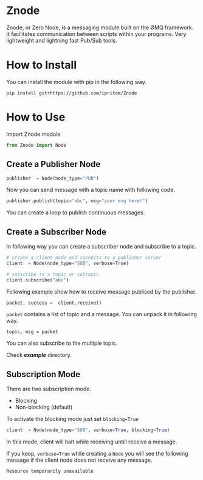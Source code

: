 # Znode 
Znode, or Zero Node, is a messaging module built on the ØMQ framework. It facilitates communication between scripts within your programs. Very lightweight and lightning fast Pub/Sub tools.

# How to Install
You can install the module with pip in the following way. 
```
pip install git+https://github.com/ipritom/Znode 
```
# How to Use
Import Znode module
```py
from Znode import Node
```
## Create a Publisher Node

```py
publisher  = Node(node_type="PUB")
```
Now you can send message with a topic name with following code.
```py
publisher.publish(topic="abc", msg="your msg here!")
```
You can create a loop to publish continuous messages. 

## Create a Subscriber Node
In following way you can create a subscriber node and subscribe to a topic.

```py
# create a client node and connects to a publisher server
client  = Node(node_type="SUB", verbose=True)

# subscribe to a topic or subtopic
client.subscribe("abc")
```
Following example show how to receive message publised by the publisher.

```py
packet, success =  client.receive()
```
`packet` contains a list of topic and a message. You can unpack it in following way. 

```
topic, msg = packet
```

You can also subscribe to the multiple topic. 

Check ***example*** directory. 

## Subscription Mode
There are two subscription mode. 
* Blocking
* Non-blocking (default)

To activate the blocking mode just set `blocking=True`
```py
client  = Node(node_type="SUB", verbose=True, blocking=True)
```
In this mode, client will halt while receiving untill receive a message. 

If you keep, `verbose=True` while creating a `Node` you will see the following message if the client node does not receive any message.
```
Resource temporarily unavailable
```
